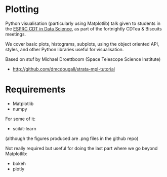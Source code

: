 # Plotting

Python visualisation (particularly using Matplotlib) talk given to students in the [ESPRC CDT in Data Science](http://datascience.inf.ed.ac.uk/), as
part of the fortnightly CDTea & Biscuits meetings.

We cover basic plots, histograms, subplots, using the object oriented API, styles, and other Python libraries useful for visualisation.

Based on stuf by Michael Droettboom (Space Telescope Science Institute)
- http://github.com/dmcdougall/strata-mpl-tutorial

# Requirements

- Matplotlib
- numpy

For some of it:

- scikit-learn

(although the figures produced are .png files in the github repo)

Not really required but useful for doing the last part where we go beyond Matplotlib:

- bokeh
- plotly
